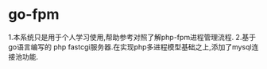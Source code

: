 # go-fpm
1.本系统只是用于个人学习使用,帮助参考对照了解php-fpm进程管理流程.
2.基于go语言编写的 php fastcgi服务器.在实现php多进程模型基础之上,添加了mysql连接池功能.
